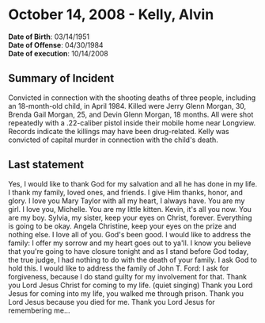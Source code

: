 # October 14, 2008 - Kelly, Alvin

**Date of Birth**: 03/14/1951<br/>
**Date of Offense**: 04/30/1984<br/>
**Date of execution**: 10/14/2008<br/>

## Summary of Incident
Convicted in connection with the shooting deaths of three people, including an 18-month-old child, in April 1984. Killed were Jerry Glenn Morgan, 30, Brenda Gail Morgan, 25, and Devin Glenn Morgan, 18 months. All were shot repeatedly with a .22-caliber pistol inside their mobile home near Longview. Records indicate the killings may have been drug-related. Kelly was convicted of capital murder in connection with the child's death.

## Last statement
Yes, I would like to thank God for my salvation and all he has done in my life. I thank my family, loved ones, and friends. I give Him thanks, honor, and glory. I love you Mary Taylor with all my heart, I always have. You are my girl. I love you, Michelle. You are my little kitten. Kevin, it's all you now. You are my boy. Sylvia, my sister, keep your eyes on Christ, forever. Everything is going to be okay. Angela Christine, keep your eyes on the prize and nothing else. I love all of you. God's been good. I would like to address the family: I offer my sorrow and my heart goes out to ya'll. I know you believe that you're going to have closure tonight and as I stand before God today, the true judge, I had nothing to do with the death of your family. I ask God to hold this. I would like to address the family of John T. Ford: I ask for forgiveness, because I do stand guilty for my involvement for that. Thank you Lord Jesus Christ for coming to my life. (quiet singing) Thank you Lord Jesus for coming into my life, you walked me through prison. Thank you Lord Jesus because you died for me. Thank you Lord Jesus for remembering me...